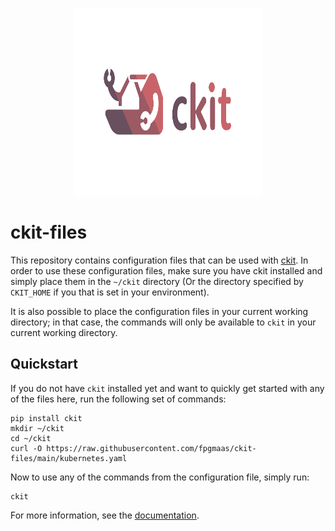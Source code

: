 <p align="center">
  <img alt="ckit logo" width="300" height="300" src="https://raw.githubusercontent.com/fpgmaas/ckit/main/docs/static/ckit-logo.svg">
</p>


# ckit-files

This repository contains configuration files that can be used with [ckit](https://fpgmaas.github.io/ckit/). In order to use these configuration files, make sure you have ckit installed and simply place them in the `~/ckit` directory (Or the directory specified by `CKIT_HOME` if you that is set in your environment). 

It is also possible to place the configuration files in your current working directory; in that case, the commands will only be available to `ckit` in your current working directory.

## Quickstart

If you do not have `ckit` installed yet and want to quickly get started with any of the files here, run the following set of commands:

```shell
pip install ckit
mkdir ~/ckit
cd ~/ckit
curl -O https://raw.githubusercontent.com/fpgmaas/ckit-files/main/kubernetes.yaml
```

Now to use any of the commands from the configuration file, simply run:

```
ckit
```

For more information, see the [documentation](https://fpgmaas.github.io/ckit/).
